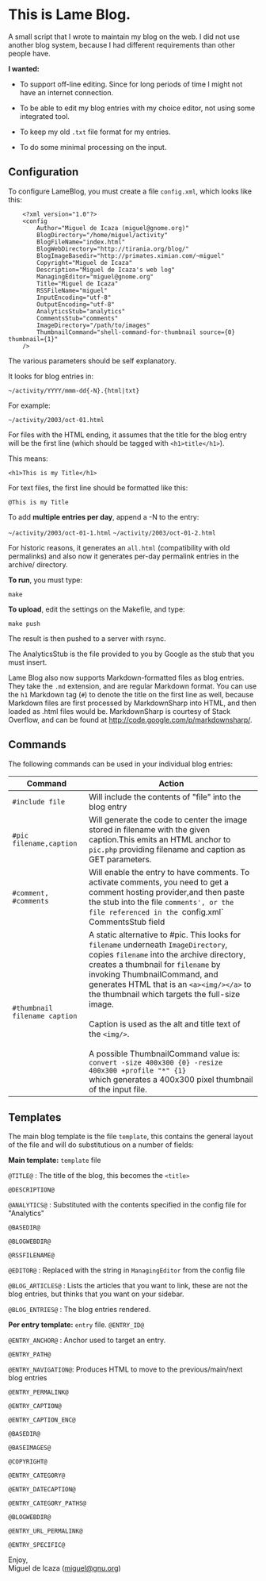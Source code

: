 # This is Lame Blog.

A small script that I wrote to maintain my blog on the web.  I
did not use another blog system, because I had different
requirements than other people have.

**I wanted:**

* To support off-line editing.  Since for long periods of time I might not have an internet connection.

* To be able to edit my blog entries with my choice editor, not using some integrated tool.

* To keep my old `.txt` file format for my entries.

* To do some minimal processing on the input.


## Configuration
To configure LameBlog, you must create a file `config.xml`, which looks like this:

		<?xml version="1.0"?>
		<config
		    Author="Miguel de Icaza (miguel@gnome.org)"
		    BlogDirectory="/home/miguel/activity"
		    BlogFileName="index.html"
		    BlogWebDirectory="http://tirania.org/blog/"
		    BlogImageBasedir="http://primates.ximian.com/~miguel"
		    Copyright="Miguel de Icaza"
		    Description="Miguel de Icaza's web log"
		    ManagingEditor="miguel@gnome.org"
		    Title="Miguel de Icaza"
		    RSSFileName="miguel"
		    InputEncoding="utf-8"
		    OutputEncoding="utf-8"
		    AnalyticsStub="analytics"
		    CommentsStub="comments"
		    ImageDirectory="/path/to/images"
		    ThumbnailCommand="shell-command-for-thumbnail source={0} thumbnail={1}"
		/>

The various parameters should be self explanatory.
		
It looks for blog entries in:

`~/activity/YYYY/mmm-dd{-N}.{html|txt}`

For example:

`~/activity/2003/oct-01.html`

For files with the HTML ending, it assumes that the title for the blog entry will be the first line (which should be tagged
with `<h1>title</h1>`).   

This means:

`<h1>This is my Title</h1>`

For text files, the first line should be formatted like this:

`@This is my Title`

To add **multiple entries per day**, append a -N to the entry:

`~/activity/2003/oct-01-1.html`
`~/activity/2003/oct-01-2.html`

For historic reasons, it generates an `all.html` (compatibility with old permalinks) and also now it generates per-day
permalink entries in the archive/ directory.

**To run**, you must type:

`make`

**To upload**, edit the settings on the Makefile, and type:

`make push`

The result is then pushed to a server with rsync.

The AnalyticsStub is the file provided to you by Google as the stub that you must insert.

Lame Blog also now supports Markdown-formatted files as blog entries. They take the `.md` extension, and are regular Markdown
format. You can use the `h1` Markdown tag (`#`) to denote the title on the first line as well, because Markdown files are first processed by MarkdownSharp into HTML, and then loaded as .html
files would be. MarkdownSharp is courtesy of Stack Overflow, and can be found at http://code.google.com/p/markdownsharp/.

## Commands

The following commands can be used in your individual blog entries:

Command | Action
--------|--------
`#include file` | Will include the contents of "file" into the blog entry
`#pic filename,caption` | Will generate the code to center the image stored in filename with the given caption.This emits an HTML anchor to `pic.php` providing filename and caption as GET parameters.
`#comment, #comments` | Will enable the entry to have comments.   To activate comments, you need to get a comment hosting provider,and then paste the stub into the file `comments', or the file referenced in the `config.xml` CommentsStub  field
`#thumbnail filename caption` | A static alternative to #pic.  This looks for `filename` underneath `ImageDirectory`, copies `filename` into the archive directory, creates a thumbnail for `filename` by invoking ThumbnailCommand, and generates HTML that is an `<a><img/></a>` to the thumbnail which targets the full-size image.<br><br> Caption is used as the alt and title text of the `<img/>`. <br><br>A possible ThumbnailCommand value is:<br>`convert -size 400x300 {0} -resize 400x300 +profile "*" {1}` <br> which generates a 400x300 pixel thumbnail of the input file.

## Templates

The main blog template is the file `template`, this contains the general layout of the file and will do substitutious on a number of fields:

**Main template:** `template` file

`@TITLE@` : The title of the blog, this becomes the `<title>`
	
`@DESCRIPTION@` 
			
`@ANALYTICS@` : Substituted with the contents specified in the config file for "Analytics"
	
`@BASEDIR@`
	
`@BLOGWEBDIR@`
	
`@RSSFILENAME@`
	
`@EDITOR@` : Replaced with the string in `ManagingEditor` from the config file
	
`@BLOG_ARTICLES@` : Lists the articles that you want to link, these are not the blog entries, but thinks that you want on your sidebar.
	
`@BLOG_ENTRIES@` : The blog entries rendered.

**Per entry template:** `entry` file.
`@ENTRY_ID@`

`@ENTRY_ANCHOR@` : Anchor used to target an entry.

`@ENTRY_PATH@`

`@ENTRY_NAVIGATION@`: Produces HTML to move to the previous/main/next blog entries

`@ENTRY_PERMALINK@`

`@ENTRY_CAPTION@`

`@ENTRY_CAPTION_ENC@`

`@BASEDIR@`

`@BASEIMAGES@`

`@COPYRIGHT@`

`@ENTRY_CATEGORY@`

`@ENTRY_DATECAPTION@`

`@ENTRY_CATEGORY_PATHS@`

`@BLOGWEBDIR@`

`@ENTRY_URL_PERMALINK@`

`@ENTRY_SPECIFIC@`

Enjoy,<br>
Miguel de Icaza (miguel@gnu.org)
